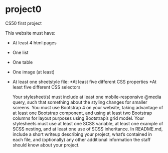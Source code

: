 # project0
CS50 first project

This website must have:
- At least 4 html pages
- One list
- One table
- One image (at least)
- At least one sheetstyle file:
  *At least five different CSS properties 
  *At least five different CSS selectors
  
  Your stylesheet(s) must include at least one mobile-responsive @media query, such that something about the styling changes for smaller screens.
You must use Bootstrap 4 on your website, taking advantage of at least one Bootstrap component, and using at least two Bootstrap columns for layout purposes using Bootstrap’s grid model.
Your stylesheets must use at least one SCSS variable, at least one example of SCSS nesting, and at least one use of SCSS inheritance.
In README.md, include a short writeup describing your project, what’s contained in each file, and (optionally) any other additional information the staff should know about your project.
